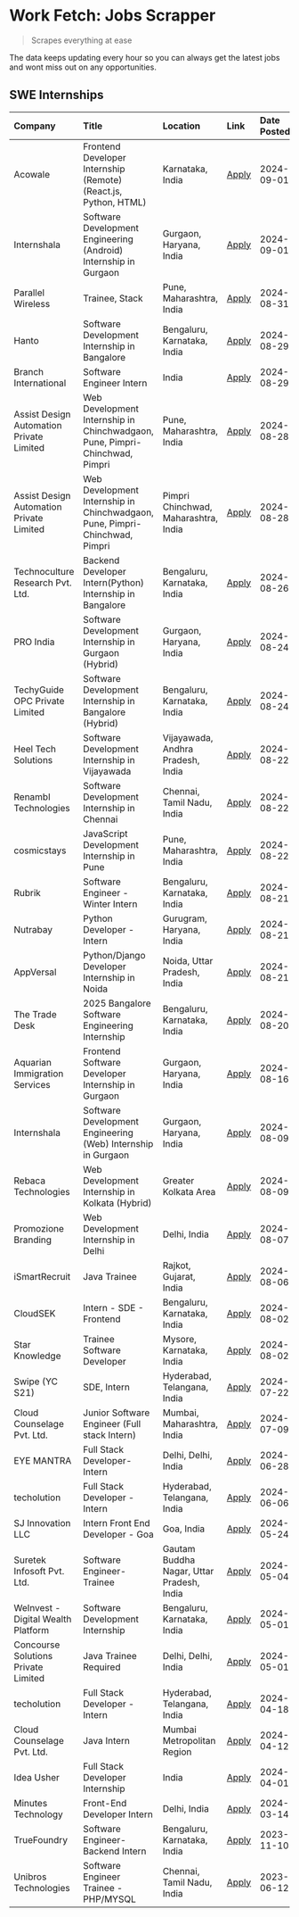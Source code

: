 # Work Fetch: Jobs Scrapper
> Scrapes everything at ease

The data keeps updating every hour so you can always get the latest jobs and wont miss out on any opportunities.

## SWE Internships
<!--START_SECTION:workfetch-->
| Company                                  | Title                                                                       | Location                                  | Link                                                                                                                                                                                                                                                                                                                   | Date Posted   |
|:-----------------------------------------|:----------------------------------------------------------------------------|:------------------------------------------|:-----------------------------------------------------------------------------------------------------------------------------------------------------------------------------------------------------------------------------------------------------------------------------------------------------------------------|:--------------|
| Acowale                                  | Frontend Developer Internship (Remote) (React.js, Python, HTML)             | Karnataka, India                          | [Apply](https://in.linkedin.com/jobs/view/frontend-developer-internship-remote-react-js-python-html-at-acowale-4014663920?position=4&pageNum=0&refId=Owq5sV7Y8vQnlsgw6YvOEg%3D%3D&trackingId=tFQZRbc9Pd0t3SkbU%2FIvQQ%3D%3D&trk=public_jobs_jserp-result_search-card)                                                  | 2024-09-01    |
| Internshala                              | Software Development Engineering (Android) Internship in Gurgaon            | Gurgaon, Haryana, India                   | [Apply](https://in.linkedin.com/jobs/view/software-development-engineering-android-internship-in-gurgaon-at-internshala-4015471580?position=7&pageNum=0&refId=Owq5sV7Y8vQnlsgw6YvOEg%3D%3D&trackingId=P1JGnhPNTDe4kyJDgOp7tQ%3D%3D&trk=public_jobs_jserp-result_search-card)                                           | 2024-09-01    |
| Parallel Wireless                        | Trainee, Stack                                                              | Pune, Maharashtra, India                  | [Apply](https://in.linkedin.com/jobs/view/trainee-stack-at-parallel-wireless-3905689841?position=50&pageNum=0&refId=Owq5sV7Y8vQnlsgw6YvOEg%3D%3D&trackingId=a5CU%2FR1LG9hcLtyrDPxMng%3D%3D&trk=public_jobs_jserp-result_search-card)                                                                                   | 2024-08-31    |
| Hanto                                    | Software Development Internship in Bangalore                                | Bengaluru, Karnataka, India               | [Apply](https://in.linkedin.com/jobs/view/software-development-internship-in-bangalore-at-hanto-4013200427?position=8&pageNum=0&refId=Owq5sV7Y8vQnlsgw6YvOEg%3D%3D&trackingId=7LKr3xLx%2B%2Bj6dfnRyivyAQ%3D%3D&trk=public_jobs_jserp-result_search-card)                                                               | 2024-08-29    |
| Branch International                     | Software Engineer Intern                                                    | India                                     | [Apply](https://in.linkedin.com/jobs/view/software-engineer-intern-at-branch-international-3360513601?position=40&pageNum=0&refId=Owq5sV7Y8vQnlsgw6YvOEg%3D%3D&trackingId=2eZPFAP%2BqvB0j7XPvicugg%3D%3D&trk=public_jobs_jserp-result_search-card)                                                                     | 2024-08-29    |
| Assist Design Automation Private Limited | Web Development Internship in Chinchwadgaon, Pune, Pimpri-Chinchwad, Pimpri | Pune, Maharashtra, India                  | [Apply](https://in.linkedin.com/jobs/view/web-development-internship-in-chinchwadgaon-pune-pimpri-chinchwad-pimpri-at-assist-design-automation-private-limited-4010147193?position=43&pageNum=0&refId=Owq5sV7Y8vQnlsgw6YvOEg%3D%3D&trackingId=V1bnk9JOOS174JOwmu01pQ%3D%3D&trk=public_jobs_jserp-result_search-card)   | 2024-08-28    |
| Assist Design Automation Private Limited | Web Development Internship in Chinchwadgaon, Pune, Pimpri-Chinchwad, Pimpri | Pimpri Chinchwad, Maharashtra, India      | [Apply](https://in.linkedin.com/jobs/view/web-development-internship-in-chinchwadgaon-pune-pimpri-chinchwad-pimpri-at-assist-design-automation-private-limited-4010142653?position=49&pageNum=0&refId=Owq5sV7Y8vQnlsgw6YvOEg%3D%3D&trackingId=Y0m1ysidDCj77PBlh%2BdiAQ%3D%3D&trk=public_jobs_jserp-result_search-card) | 2024-08-28    |
| Technoculture Research Pvt. Ltd.         | Backend Developer Intern(Python) Internship in Bangalore                    | Bengaluru, Karnataka, India               | [Apply](https://in.linkedin.com/jobs/view/backend-developer-intern-python-internship-in-bangalore-at-technoculture-research-pvt-ltd-4010744714?position=59&pageNum=0&refId=Owq5sV7Y8vQnlsgw6YvOEg%3D%3D&trackingId=musvixBGkkZD83Y%2B98PK0w%3D%3D&trk=public_jobs_jserp-result_search-card)                            | 2024-08-26    |
| PRO India                                | Software Development Internship in Gurgaon (Hybrid)                         | Gurgaon, Haryana, India                   | [Apply](https://in.linkedin.com/jobs/view/software-development-internship-in-gurgaon-hybrid-at-pro-india-4009587664?position=35&pageNum=0&refId=Owq5sV7Y8vQnlsgw6YvOEg%3D%3D&trackingId=sJHALNUpD4iJUypv9jcUsg%3D%3D&trk=public_jobs_jserp-result_search-card)                                                         | 2024-08-24    |
| TechyGuide OPC Private Limited           | Software Development Internship in Bangalore (Hybrid)                       | Bengaluru, Karnataka, India               | [Apply](https://in.linkedin.com/jobs/view/software-development-internship-in-bangalore-hybrid-at-techyguide-opc-private-limited-4009591646?position=41&pageNum=0&refId=Owq5sV7Y8vQnlsgw6YvOEg%3D%3D&trackingId=6XVlksphnOXZU322cK75qA%3D%3D&trk=public_jobs_jserp-result_search-card)                                  | 2024-08-24    |
| Heel Tech Solutions                      | Software Development Internship in Vijayawada                               | Vijayawada, Andhra Pradesh, India         | [Apply](https://in.linkedin.com/jobs/view/software-development-internship-in-vijayawada-at-heel-tech-solutions-4007906692?position=25&pageNum=0&refId=Owq5sV7Y8vQnlsgw6YvOEg%3D%3D&trackingId=n7X4yhyKbw7OrVxnw%2FvL0A%3D%3D&trk=public_jobs_jserp-result_search-card)                                                 | 2024-08-22    |
| Renambl Technologies                     | Software Development Internship in Chennai                                  | Chennai, Tamil Nadu, India                | [Apply](https://in.linkedin.com/jobs/view/software-development-internship-in-chennai-at-renambl-technologies-4007910299?position=30&pageNum=0&refId=Owq5sV7Y8vQnlsgw6YvOEg%3D%3D&trackingId=7YiT%2FFuv9vdSHhpwb9a9dw%3D%3D&trk=public_jobs_jserp-result_search-card)                                                   | 2024-08-22    |
| cosmicstays                              | JavaScript Development Internship in Pune                                   | Pune, Maharashtra, India                  | [Apply](https://in.linkedin.com/jobs/view/javascript-development-internship-in-pune-at-cosmicstays-4007904825?position=44&pageNum=0&refId=Owq5sV7Y8vQnlsgw6YvOEg%3D%3D&trackingId=%2F5C6EuhgYSOs%2BQTwADZRkQ%3D%3D&trk=public_jobs_jserp-result_search-card)                                                           | 2024-08-22    |
| Rubrik                                   | Software Engineer - Winter Intern                                           | Bengaluru, Karnataka, India               | [Apply](https://in.linkedin.com/jobs/view/software-engineer-winter-intern-at-rubrik-4006567784?position=11&pageNum=0&refId=Owq5sV7Y8vQnlsgw6YvOEg%3D%3D&trackingId=lVf8ho37wKBEn%2F7mbDxbeQ%3D%3D&trk=public_jobs_jserp-result_search-card)                                                                            | 2024-08-21    |
| Nutrabay                                 | Python Developer - Intern                                                   | Gurugram, Haryana, India                  | [Apply](https://in.linkedin.com/jobs/view/python-developer-intern-at-nutrabay-4003909226?position=26&pageNum=0&refId=Owq5sV7Y8vQnlsgw6YvOEg%3D%3D&trackingId=O3kwTUfFm6zPd5SxudMJ3Q%3D%3D&trk=public_jobs_jserp-result_search-card)                                                                                    | 2024-08-21    |
| AppVersal                                | Python/Django Developer Internship in Noida                                 | Noida, Uttar Pradesh, India               | [Apply](https://in.linkedin.com/jobs/view/python-django-developer-internship-in-noida-at-appversal-4005107325?position=52&pageNum=0&refId=Owq5sV7Y8vQnlsgw6YvOEg%3D%3D&trackingId=sIIwr4Cp%2Fa4%2FBr5j4yVgkg%3D%3D&trk=public_jobs_jserp-result_search-card)                                                           | 2024-08-21    |
| The Trade Desk                           | 2025 Bangalore Software Engineering Internship                              | Bengaluru, Karnataka, India               | [Apply](https://in.linkedin.com/jobs/view/2025-bangalore-software-engineering-internship-at-the-trade-desk-3987456531?position=6&pageNum=0&refId=Owq5sV7Y8vQnlsgw6YvOEg%3D%3D&trackingId=MzuYwiUoY8mbRV%2FgSn1W%2BA%3D%3D&trk=public_jobs_jserp-result_search-card)                                                    | 2024-08-20    |
| Aquarian Immigration Services            | Frontend Software Developer Internship in Gurgaon                           | Gurgaon, Haryana, India                   | [Apply](https://in.linkedin.com/jobs/view/frontend-software-developer-internship-in-gurgaon-at-aquarian-immigration-services-4003119832?position=57&pageNum=0&refId=Owq5sV7Y8vQnlsgw6YvOEg%3D%3D&trackingId=28ib7rK6owZ7vTw%2Bvnr8jw%3D%3D&trk=public_jobs_jserp-result_search-card)                                   | 2024-08-16    |
| Internshala                              | Software Development Engineering (Web) Internship in Gurgaon                | Gurgaon, Haryana, India                   | [Apply](https://in.linkedin.com/jobs/view/software-development-engineering-web-internship-in-gurgaon-at-internshala-3997620471?position=3&pageNum=0&refId=Owq5sV7Y8vQnlsgw6YvOEg%3D%3D&trackingId=M7lzX4QC1AfHPLrcUgsjcg%3D%3D&trk=public_jobs_jserp-result_search-card)                                               | 2024-08-09    |
| Rebaca Technologies                      | Web Development Internship in Kolkata (Hybrid)                              | Greater Kolkata Area                      | [Apply](https://in.linkedin.com/jobs/view/web-development-internship-in-kolkata-hybrid-at-rebaca-technologies-3997621369?position=34&pageNum=0&refId=Owq5sV7Y8vQnlsgw6YvOEg%3D%3D&trackingId=0K99dWkdd2r5J5agRJs%2BKw%3D%3D&trk=public_jobs_jserp-result_search-card)                                                  | 2024-08-09    |
| Promozione Branding                      | Web Development Internship in Delhi                                         | Delhi, India                              | [Apply](https://in.linkedin.com/jobs/view/web-development-internship-in-delhi-at-promozione-branding-3995559880?position=24&pageNum=0&refId=Owq5sV7Y8vQnlsgw6YvOEg%3D%3D&trackingId=9k5kl02SYXnqGassn2%2Bz8g%3D%3D&trk=public_jobs_jserp-result_search-card)                                                           | 2024-08-07    |
| iSmartRecruit                            | Java Trainee                                                                | Rajkot, Gujarat, India                    | [Apply](https://in.linkedin.com/jobs/view/java-trainee-at-ismartrecruit-3992301825?position=27&pageNum=0&refId=Owq5sV7Y8vQnlsgw6YvOEg%3D%3D&trackingId=55cKTltYQyFuLu2glTVPiA%3D%3D&trk=public_jobs_jserp-result_search-card)                                                                                          | 2024-08-06    |
| CloudSEK                                 | Intern - SDE - Frontend                                                     | Bengaluru, Karnataka, India               | [Apply](https://in.linkedin.com/jobs/view/intern-sde-frontend-at-cloudsek-3991574495?position=19&pageNum=0&refId=Owq5sV7Y8vQnlsgw6YvOEg%3D%3D&trackingId=j8moNLkKIeOret3EOKdoOw%3D%3D&trk=public_jobs_jserp-result_search-card)                                                                                        | 2024-08-02    |
| Star Knowledge                           | Trainee Software Developer                                                  | Mysore, Karnataka, India                  | [Apply](https://in.linkedin.com/jobs/view/trainee-software-developer-at-star-knowledge-3991516161?position=51&pageNum=0&refId=Owq5sV7Y8vQnlsgw6YvOEg%3D%3D&trackingId=SzBSun%2BVZqrz2a5hZeeWxA%3D%3D&trk=public_jobs_jserp-result_search-card)                                                                         | 2024-08-02    |
| Swipe (YC S21)                           | SDE, Intern                                                                 | Hyderabad, Telangana, India               | [Apply](https://in.linkedin.com/jobs/view/sde-intern-at-swipe-yc-s21-3980368092?position=54&pageNum=0&refId=Owq5sV7Y8vQnlsgw6YvOEg%3D%3D&trackingId=C9qnwOQCQiHlitv97KraCg%3D%3D&trk=public_jobs_jserp-result_search-card)                                                                                             | 2024-07-22    |
| Cloud Counselage Pvt. Ltd.               | Junior Software Engineer (Full stack Intern)                                | Mumbai, Maharashtra, India                | [Apply](https://in.linkedin.com/jobs/view/junior-software-engineer-full-stack-intern-at-cloud-counselage-pvt-ltd-3967725851?position=17&pageNum=0&refId=Owq5sV7Y8vQnlsgw6YvOEg%3D%3D&trackingId=aBQbqcWk8QzWFKXbqUScuQ%3D%3D&trk=public_jobs_jserp-result_search-card)                                                 | 2024-07-09    |
| EYE MANTRA                               | Full Stack Developer- Intern                                                | Delhi, Delhi, India                       | [Apply](https://in.linkedin.com/jobs/view/full-stack-developer-intern-at-eye-mantra-3960988037?position=46&pageNum=0&refId=Owq5sV7Y8vQnlsgw6YvOEg%3D%3D&trackingId=6PjUH03fnPDZ%2F8URwcS9Dw%3D%3D&trk=public_jobs_jserp-result_search-card)                                                                            | 2024-06-28    |
| techolution                              | Full Stack Developer - Intern                                               | Hyderabad, Telangana, India               | [Apply](https://in.linkedin.com/jobs/view/full-stack-developer-intern-at-techolution-3947911862?position=53&pageNum=0&refId=Owq5sV7Y8vQnlsgw6YvOEg%3D%3D&trackingId=MblFnT1%2BtrM6L%2Bl7VQB6Lg%3D%3D&trk=public_jobs_jserp-result_search-card)                                                                         | 2024-06-06    |
| SJ Innovation LLC                        | Intern Front End Developer - Goa                                            | Goa, India                                | [Apply](https://in.linkedin.com/jobs/view/intern-front-end-developer-goa-at-sj-innovation-llc-3931678611?position=14&pageNum=0&refId=Owq5sV7Y8vQnlsgw6YvOEg%3D%3D&trackingId=RrKgX5zuQ%2Fp5dfFCv3KpyQ%3D%3D&trk=public_jobs_jserp-result_search-card)                                                                  | 2024-05-24    |
| Suretek Infosoft Pvt. Ltd.               | Software Engineer-Trainee                                                   | Gautam Buddha Nagar, Uttar Pradesh, India | [Apply](https://in.linkedin.com/jobs/view/software-engineer-trainee-at-suretek-infosoft-pvt-ltd-3916999948?position=37&pageNum=0&refId=Owq5sV7Y8vQnlsgw6YvOEg%3D%3D&trackingId=TZPgc%2Bl4HEWXbnq9VvE3QA%3D%3D&trk=public_jobs_jserp-result_search-card)                                                                | 2024-05-04    |
| WeInvest - Digital Wealth Platform       | Software Development Internship                                             | Bengaluru, Karnataka, India               | [Apply](https://in.linkedin.com/jobs/view/software-development-internship-at-weinvest-digital-wealth-platform-3912867225?position=2&pageNum=0&refId=Owq5sV7Y8vQnlsgw6YvOEg%3D%3D&trackingId=Ql18rQhbDgA0jUE1HBtlKg%3D%3D&trk=public_jobs_jserp-result_search-card)                                                     | 2024-05-01    |
| Concourse Solutions Private Limited      | Java Trainee Required                                                       | Delhi, Delhi, India                       | [Apply](https://in.linkedin.com/jobs/view/java-trainee-required-at-concourse-solutions-private-limited-3912869388?position=13&pageNum=0&refId=Owq5sV7Y8vQnlsgw6YvOEg%3D%3D&trackingId=AJ6CWq33zSujM1tdaCxJHw%3D%3D&trk=public_jobs_jserp-result_search-card)                                                           | 2024-05-01    |
| techolution                              | Full Stack Developer - Intern                                               | Hyderabad, Telangana, India               | [Apply](https://in.linkedin.com/jobs/view/full-stack-developer-intern-at-techolution-3904814977?position=58&pageNum=0&refId=Owq5sV7Y8vQnlsgw6YvOEg%3D%3D&trackingId=it2j2BLOJ6xxTNs4dqRssA%3D%3D&trk=public_jobs_jserp-result_search-card)                                                                             | 2024-04-18    |
| Cloud Counselage Pvt. Ltd.               | Java Intern                                                                 | Mumbai Metropolitan Region                | [Apply](https://in.linkedin.com/jobs/view/java-intern-at-cloud-counselage-pvt-ltd-3896025667?position=39&pageNum=0&refId=Owq5sV7Y8vQnlsgw6YvOEg%3D%3D&trackingId=9gI6ZVjEttiAJewwTYoDcw%3D%3D&trk=public_jobs_jserp-result_search-card)                                                                                | 2024-04-12    |
| Idea Usher                               | Full Stack Developer Internship                                             | India                                     | [Apply](https://in.linkedin.com/jobs/view/full-stack-developer-internship-at-idea-usher-3879565540?position=23&pageNum=0&refId=Owq5sV7Y8vQnlsgw6YvOEg%3D%3D&trackingId=GMdLRowVUp%2B8qov1H5mWqQ%3D%3D&trk=public_jobs_jserp-result_search-card)                                                                        | 2024-04-01    |
| Minutes Technology                       | Front-End Developer Intern                                                  | Delhi, India                              | [Apply](https://in.linkedin.com/jobs/view/front-end-developer-intern-at-minutes-technology-3853712549?position=21&pageNum=0&refId=Owq5sV7Y8vQnlsgw6YvOEg%3D%3D&trackingId=DoP4oD79cNIiG5RlyI1upQ%3D%3D&trk=public_jobs_jserp-result_search-card)                                                                       | 2024-03-14    |
| TrueFoundry                              | Software Engineer-Backend Intern                                            | Bengaluru, Karnataka, India               | [Apply](https://in.linkedin.com/jobs/view/software-engineer-backend-intern-at-truefoundry-3779508170?position=42&pageNum=0&refId=Owq5sV7Y8vQnlsgw6YvOEg%3D%3D&trackingId=3RuPXZ3mJa3lz8JczrX3sQ%3D%3D&trk=public_jobs_jserp-result_search-card)                                                                        | 2023-11-10    |
| Unibros Technologies                     | Software Engineer Trainee - PHP/MYSQL                                       | Chennai, Tamil Nadu, India                | [Apply](https://in.linkedin.com/jobs/view/software-engineer-trainee-php-mysql-at-unibros-technologies-3656599241?position=47&pageNum=0&refId=Owq5sV7Y8vQnlsgw6YvOEg%3D%3D&trackingId=Sd8FWx42z3%2FNy8WKQXZBgQ%3D%3D&trk=public_jobs_jserp-result_search-card)                                                          | 2023-06-12    |
<!--END_SECTION:workfetch-->
